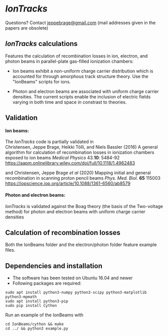 # *IonTracks*

Questions? Contact jeppebrage@gmail.com (mail addresses given in the papers are obsolete)

## *IonTracks* calculations
Features the calculation of recombination losses in ion, electron, and photon beams in parallel-plate gas-filled ionization chambers: 
- Ion beams exhibit a non-uniform charge carrier distribution which is accounted for through amorphous track structure theory.
Use the "IonBeams" scripts for ions.

- Photon and electron beams are associated with uniform charge carrier densities. The current scripts enable the inclusion of electric fields varying in both time and space in constrast to theories.


## Validation 
#### Ion beams:
The *IonTracks* code is partially validated in    
Christensen, Jeppe Brage, Heikki Tölli, and Niels Bassler (2016) A general algorithm for calculation of recombination losses in ionization chambers exposed to ion beams *Medical Physics* 43.__10__: 5484-92  
https://aapm.onlinelibrary.wiley.com/doi/full/10.1118/1.4962483

and 
Christensen, Jeppe Brage *et al* (2020) Mapping initial and general recombination in scanning proton pencil beams *Phys. Med. Biol.* __65__ 115003
https://iopscience.iop.org/article/10.1088/1361-6560/ab8579

#### Photon and electron beams:
*IonTracks* is validated against the Boag theory (the basis of the Two-voltage method) for photon and electron beams with uniform charge carrier densities 

## Calculation of recombination losses
Both the IonBeams folder and the electron/photon folder feature example files.


## Dependencies and installation
- The software has been tested on Ubuntu 16.04 and newer
- Following packages are required:

```
sudo apt install python3-numpy python3-scipy python3-matplotlib python3-mpmath
sudo apt install python3-pip
sudo pip install Cython
```
Run an example of the IonBeams with
```
cd IonBeams/cython && make
cd ../ && python3 example.py
```
